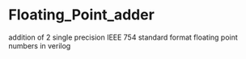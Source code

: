 # Floating_Point_adder
addition of 2 single precision IEEE 754 standard format floating point numbers in verilog 
